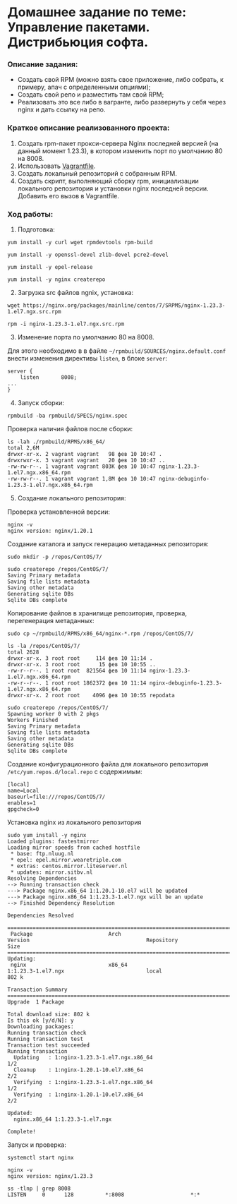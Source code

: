 # Домашнее задание по теме: Управление пакетами. Дистрибьюция софта.

### Описание задания:
- Создать свой RPM (можно взять свое приложение, либо собрать, к примеру, апач с определенными опциями);
- Создать свой репо и разместить там свой RPM;
- Реализовать это все либо в вагранте, либо развернуть у себя через nginx и дать ссылку на репо.

### Краткое описание реализованного проекта:
1. Создать rpm-пакет прокси-сервера Nginx последней версией (на данный момент 1.23.3), в котором изменить порт по умолчанию 80 на 8008.
2. Использовать [Vagrantfile](https://app.vagrantup.com/centos/boxes/7).
3. Создать локальный репозиторий с собранным RPM.
4. Создать скрипт, выполняющий сборку rpm, инициализации локального репозитория и установки nginx последней версии. Добавить его вызов в Vagrantfile.


### Ход работы:
1. Подготовка:
```
yum install -y curl wget rpmdevtools rpm-build
```
```
yum install -y openssl-devel zlib-devel pcre2-devel
```
```
yum install -y epel-release
```
```
yum install -y nginx createrepo
```

2. Загрузка src файлов ngnix, установка:
```
wget https://nginx.org/packages/mainline/centos/7/SRPMS/nginx-1.23.3-1.el7.ngx.src.rpm
```
```
rpm -i nginx-1.23.3-1.el7.ngx.src.rpm
```
3. Изменение порта по умолчанию 80 на 8008.

Для этого необходимо в в файле `~/rpmbuild/SOURCES/nginx.default.conf` внести изменения директивы `listen`, в блоке `server`:
```
server {
    listen       8008;
...
}
```
4. Запуск сборки:
```
rpmbuild -ba rpmbuild/SPECS/nginx.spec
```
Проверка наличия файлов после сборки:
```
ls -lah ./rpmbuild/RPMS/x86_64/
total 2,6M
drwxr-xr-x. 2 vagrant vagrant   98 фев 10 10:47 .
drwxrwxr-x. 3 vagrant vagrant   20 фев 10 10:47 ..
-rw-rw-r--. 1 vagrant vagrant 803K фев 10 10:47 nginx-1.23.3-1.el7.ngx.x86_64.rpm
-rw-rw-r--. 1 vagrant vagrant 1,8M фев 10 10:47 nginx-debuginfo-1.23.3-1.el7.ngx.x86_64.rpm
```
5. Создание локального репозитория:

Проверка установленной версии:
```
nginx -v
nginx version: nginx/1.20.1
```
Создание каталога и запуск генерацию метаданных репозитория:
```
sudo mkdir -p /repos/CentOS/7/
```
```
sudo createrepo /repos/CentOS/7/
Saving Primary metadata
Saving file lists metadata
Saving other metadata
Generating sqlite DBs
Sqlite DBs complete
```
Копирование файлов в хранилище репозитория, проверка, перегенерация метаданных:
```
sudo cp ~/rpmbuild/RPMS/x86_64/nginx-*.rpm /repos/CentOS/7/
```
```
ls -la /repos/CentOS/7/         
total 2628
drwxr-xr-x. 3 root root     114 фев 10 11:14 .
drwxr-xr-x. 3 root root      15 фев 10 10:55 ..
-rw-r--r--. 1 root root  821564 фев 10 11:14 nginx-1.23.3-1.el7.ngx.x86_64.rpm
-rw-r--r--. 1 root root 1862372 фев 10 11:14 nginx-debuginfo-1.23.3-1.el7.ngx.x86_64.rpm
drwxr-xr-x. 2 root root    4096 фев 10 10:55 repodata
```
```
sudo createrepo /repos/CentOS/7/
Spawning worker 0 with 2 pkgs
Workers Finished
Saving Primary metadata
Saving file lists metadata
Saving other metadata
Generating sqlite DBs
Sqlite DBs complete
```
Создание конфигурационного файла для локального репозитория `/etc/yum.repos.d/local.repo` с содержимым:
```
[local]
name=Local
baseurl=file:///repos/CentOS/7/
enables=1
gpgcheck=0
```
Установка nginx из локального репозитория
```
sudo yum install -y nginx
Loaded plugins: fastestmirror
Loading mirror speeds from cached hostfile
 * base: ftp.nluug.nl
 * epel: epel.mirror.wearetriple.com
 * extras: centos.mirror.liteserver.nl
 * updates: mirror.sitbv.nl
Resolving Dependencies
--> Running transaction check
---> Package nginx.x86_64 1:1.20.1-10.el7 will be updated
---> Package nginx.x86_64 1:1.23.3-1.el7.ngx will be an update
--> Finished Dependency Resolution

Dependencies Resolved

=================================================================================================================================================
 Package                        Arch                            Version                                     Repository                      Size
=================================================================================================================================================
Updating:
 nginx                          x86_64                          1:1.23.3-1.el7.ngx                          local                          802 k

Transaction Summary
=================================================================================================================================================
Upgrade  1 Package

Total download size: 802 k
Is this ok [y/d/N]: y
Downloading packages:
Running transaction check
Running transaction test
Transaction test succeeded
Running transaction
  Updating   : 1:nginx-1.23.3-1.el7.ngx.x86_64                                                                                               1/2 
  Cleanup    : 1:nginx-1.20.1-10.el7.x86_64                                                                                                  2/2 
  Verifying  : 1:nginx-1.23.3-1.el7.ngx.x86_64                                                                                               1/2 
  Verifying  : 1:nginx-1.20.1-10.el7.x86_64                                                                                                  2/2 

Updated:
  nginx.x86_64 1:1.23.3-1.el7.ngx                                                                                                                

Complete!
```
Запуск и проверка:
```
systemctl start nginx
```
```
nginx -v
nginx version: nginx/1.23.3
```
```
ss -tlnp | grep 8008
LISTEN     0      128          *:8008                     *:* 
```
